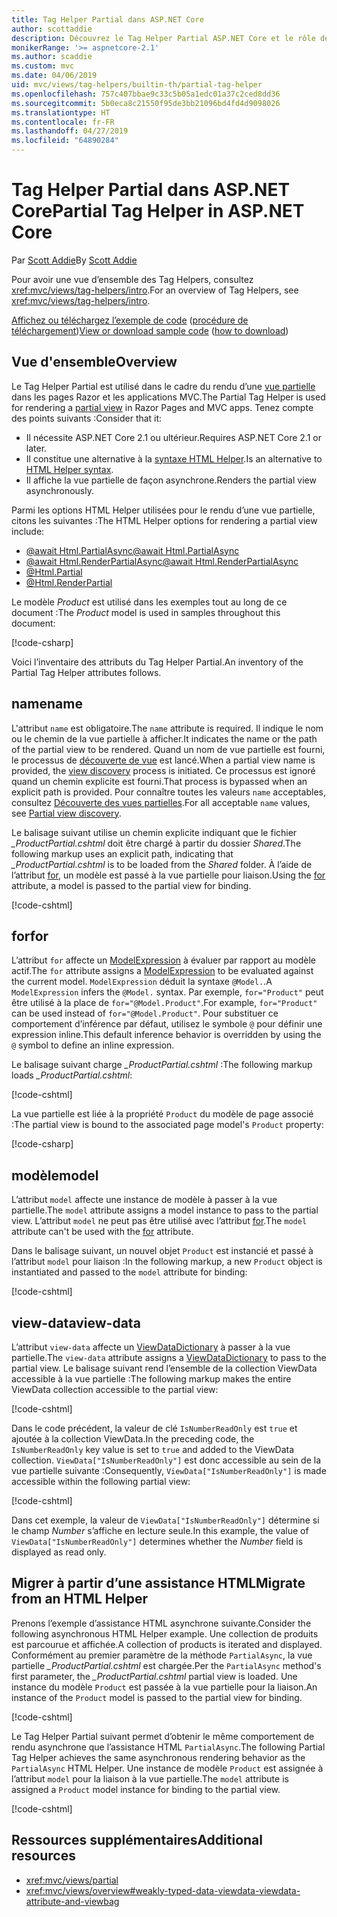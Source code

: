 ```yaml
---
title: Tag Helper Partial dans ASP.NET Core
author: scottaddie
description: Découvrez le Tag Helper Partial ASP.NET Core et le rôle de ses attributs dans le rendu d’une vue partielle.
monikerRange: '>= aspnetcore-2.1'
ms.author: scaddie
ms.custom: mvc
ms.date: 04/06/2019
uid: mvc/views/tag-helpers/builtin-th/partial-tag-helper
ms.openlocfilehash: 757c407bbae9c33c5b05a1edc01a37c2ced8dd36
ms.sourcegitcommit: 5b0eca8c21550f95de3bb21096bd4fd4d9098026
ms.translationtype: HT
ms.contentlocale: fr-FR
ms.lasthandoff: 04/27/2019
ms.locfileid: "64890284"
---
```

# <a name="partial-tag-helper-in-aspnet-core"></a><span data-ttu-id="d7042-103">Tag Helper Partial dans ASP.NET Core</span><span class="sxs-lookup"><span data-stu-id="d7042-103">Partial Tag Helper in ASP.NET Core</span></span>

<span data-ttu-id="d7042-104">Par [Scott Addie](https://github.com/scottaddie)</span><span class="sxs-lookup"><span data-stu-id="d7042-104">By [Scott Addie](https://github.com/scottaddie)</span></span>

<span data-ttu-id="d7042-105">Pour avoir une vue d’ensemble des Tag Helpers, consultez <xref:mvc/views/tag-helpers/intro>.</span><span class="sxs-lookup"><span data-stu-id="d7042-105">For an overview of Tag Helpers, see <xref:mvc/views/tag-helpers/intro>.</span></span>

<span data-ttu-id="d7042-106">[Affichez ou téléchargez l’exemple de code](https://github.com/aspnet/AspNetCore.Docs/tree/master/aspnetcore/mvc/views/tag-helpers/built-in/samples) ([procédure de téléchargement](xref:index#how-to-download-a-sample))</span><span class="sxs-lookup"><span data-stu-id="d7042-106">[View or download sample code](https://github.com/aspnet/AspNetCore.Docs/tree/master/aspnetcore/mvc/views/tag-helpers/built-in/samples) ([how to download](xref:index#how-to-download-a-sample))</span></span>

## <a name="overview"></a><span data-ttu-id="d7042-107">Vue d'ensemble</span><span class="sxs-lookup"><span data-stu-id="d7042-107">Overview</span></span>

<span data-ttu-id="d7042-108">Le Tag Helper Partial est utilisé dans le cadre du rendu d’une [vue partielle](xref:mvc/views/partial) dans les pages Razor et les applications MVC.</span><span class="sxs-lookup"><span data-stu-id="d7042-108">The Partial Tag Helper is used for rendering a [partial view](xref:mvc/views/partial) in Razor Pages and MVC apps.</span></span> <span data-ttu-id="d7042-109">Tenez compte des points suivants :</span><span class="sxs-lookup"><span data-stu-id="d7042-109">Consider that it:</span></span>

* <span data-ttu-id="d7042-110">Il nécessite ASP.NET Core 2.1 ou ultérieur.</span><span class="sxs-lookup"><span data-stu-id="d7042-110">Requires ASP.NET Core 2.1 or later.</span></span>
* <span data-ttu-id="d7042-111">Il constitue une alternative à la [syntaxe HTML Helper](xref:mvc/views/partial#reference-a-partial-view).</span><span class="sxs-lookup"><span data-stu-id="d7042-111">Is an alternative to [HTML Helper syntax](xref:mvc/views/partial#reference-a-partial-view).</span></span>
* <span data-ttu-id="d7042-112">Il affiche la vue partielle de façon asynchrone.</span><span class="sxs-lookup"><span data-stu-id="d7042-112">Renders the partial view asynchronously.</span></span>

<span data-ttu-id="d7042-113">Parmi les options HTML Helper utilisées pour le rendu d’une vue partielle, citons les suivantes :</span><span class="sxs-lookup"><span data-stu-id="d7042-113">The HTML Helper options for rendering a partial view include:</span></span>

* [<span data-ttu-id="d7042-114">@await Html.PartialAsync</span><span class="sxs-lookup"><span data-stu-id="d7042-114">@await Html.PartialAsync</span></span>](/dotnet/api/microsoft.aspnetcore.mvc.rendering.htmlhelperpartialextensions.partialasync)
* [<span data-ttu-id="d7042-115">@await Html.RenderPartialAsync</span><span class="sxs-lookup"><span data-stu-id="d7042-115">@await Html.RenderPartialAsync</span></span>](/dotnet/api/microsoft.aspnetcore.mvc.rendering.htmlhelperpartialextensions.renderpartialasync)
* [@Html.Partial](/dotnet/api/microsoft.aspnetcore.mvc.rendering.htmlhelperpartialextensions.partial)
* [@Html.RenderPartial](/dotnet/api/microsoft.aspnetcore.mvc.rendering.htmlhelperpartialextensions.renderpartial)

<span data-ttu-id="d7042-116">Le modèle *Product* est utilisé dans les exemples tout au long de ce document :</span><span class="sxs-lookup"><span data-stu-id="d7042-116">The *Product* model is used in samples throughout this document:</span></span>

[!code-csharp[](samples/TagHelpersBuiltIn/Models/Product.cs)]

<span data-ttu-id="d7042-117">Voici l’inventaire des attributs du Tag Helper Partial.</span><span class="sxs-lookup"><span data-stu-id="d7042-117">An inventory of the Partial Tag Helper attributes follows.</span></span>

## <a name="name"></a><span data-ttu-id="d7042-118">name</span><span class="sxs-lookup"><span data-stu-id="d7042-118">name</span></span>

<span data-ttu-id="d7042-119">L'attribut `name` est obligatoire.</span><span class="sxs-lookup"><span data-stu-id="d7042-119">The `name` attribute is required.</span></span> <span data-ttu-id="d7042-120">Il indique le nom ou le chemin de la vue partielle à afficher.</span><span class="sxs-lookup"><span data-stu-id="d7042-120">It indicates the name or the path of the partial view to be rendered.</span></span> <span data-ttu-id="d7042-121">Quand un nom de vue partielle est fourni, le processus de [découverte de vue](xref:mvc/views/overview#view-discovery) est lancé.</span><span class="sxs-lookup"><span data-stu-id="d7042-121">When a partial view name is provided, the [view discovery](xref:mvc/views/overview#view-discovery) process is initiated.</span></span> <span data-ttu-id="d7042-122">Ce processus est ignoré quand un chemin explicite est fourni.</span><span class="sxs-lookup"><span data-stu-id="d7042-122">That process is bypassed when an explicit path is provided.</span></span> <span data-ttu-id="d7042-123">Pour connaître toutes les valeurs `name` acceptables, consultez [Découverte des vues partielles](xref:mvc/views/partial#partial-view-discovery).</span><span class="sxs-lookup"><span data-stu-id="d7042-123">For all acceptable `name` values, see [Partial view discovery](xref:mvc/views/partial#partial-view-discovery).</span></span>

<span data-ttu-id="d7042-124">Le balisage suivant utilise un chemin explicite indiquant que le fichier *_ProductPartial.cshtml* doit être chargé à partir du dossier *Shared*.</span><span class="sxs-lookup"><span data-stu-id="d7042-124">The following markup uses an explicit path, indicating that *_ProductPartial.cshtml* is to be loaded from the *Shared* folder.</span></span> <span data-ttu-id="d7042-125">À l’aide de l’attribut [for](#for), un modèle est passé à la vue partielle pour liaison.</span><span class="sxs-lookup"><span data-stu-id="d7042-125">Using the [for](#for) attribute, a model is passed to the partial view for binding.</span></span>

[!code-cshtml[](samples/TagHelpersBuiltIn/Pages/Product.cshtml?name=snippet_Name)]

## <a name="for"></a><span data-ttu-id="d7042-126">for</span><span class="sxs-lookup"><span data-stu-id="d7042-126">for</span></span>

<span data-ttu-id="d7042-127">L’attribut `for` affecte un [ModelExpression](/dotnet/api/microsoft.aspnetcore.mvc.viewfeatures.modelexpression) à évaluer par rapport au modèle actif.</span><span class="sxs-lookup"><span data-stu-id="d7042-127">The `for` attribute assigns a [ModelExpression](/dotnet/api/microsoft.aspnetcore.mvc.viewfeatures.modelexpression) to be evaluated against the current model.</span></span> <span data-ttu-id="d7042-128">`ModelExpression` déduit la syntaxe `@Model.`.</span><span class="sxs-lookup"><span data-stu-id="d7042-128">A `ModelExpression` infers the `@Model.` syntax.</span></span> <span data-ttu-id="d7042-129">Par exemple, `for="Product"` peut être utilisé à la place de `for="@Model.Product"`.</span><span class="sxs-lookup"><span data-stu-id="d7042-129">For example, `for="Product"` can be used instead of `for="@Model.Product"`.</span></span> <span data-ttu-id="d7042-130">Pour substituer ce comportement d’inférence par défaut, utilisez le symbole `@` pour définir une expression inline.</span><span class="sxs-lookup"><span data-stu-id="d7042-130">This default inference behavior is overridden by using the `@` symbol to define an inline expression.</span></span>

<span data-ttu-id="d7042-131">Le balisage suivant charge *_ProductPartial.cshtml* :</span><span class="sxs-lookup"><span data-stu-id="d7042-131">The following markup loads *_ProductPartial.cshtml*:</span></span>

[!code-cshtml[](samples/TagHelpersBuiltIn/Pages/Product.cshtml?name=snippet_For)]

<span data-ttu-id="d7042-132">La vue partielle est liée à la propriété `Product` du modèle de page associé :</span><span class="sxs-lookup"><span data-stu-id="d7042-132">The partial view is bound to the associated page model's `Product` property:</span></span>

[!code-csharp[](samples/TagHelpersBuiltIn/Pages/Product.cshtml.cs?highlight=8)]

## <a name="model"></a><span data-ttu-id="d7042-133">modèle</span><span class="sxs-lookup"><span data-stu-id="d7042-133">model</span></span>

<span data-ttu-id="d7042-134">L’attribut `model` affecte une instance de modèle à passer à la vue partielle.</span><span class="sxs-lookup"><span data-stu-id="d7042-134">The `model` attribute assigns a model instance to pass to the partial view.</span></span> <span data-ttu-id="d7042-135">L’attribut `model` ne peut pas être utilisé avec l’attribut [for](#for).</span><span class="sxs-lookup"><span data-stu-id="d7042-135">The `model` attribute can't be used with the [for](#for) attribute.</span></span>

<span data-ttu-id="d7042-136">Dans le balisage suivant, un nouvel objet `Product` est instancié et passé à l’attribut `model` pour liaison :</span><span class="sxs-lookup"><span data-stu-id="d7042-136">In the following markup, a new `Product` object is instantiated and passed to the `model` attribute for binding:</span></span>

[!code-cshtml[](samples/TagHelpersBuiltIn/Pages/Product.cshtml?name=snippet_Model)]

## <a name="view-data"></a><span data-ttu-id="d7042-137">view-data</span><span class="sxs-lookup"><span data-stu-id="d7042-137">view-data</span></span>

<span data-ttu-id="d7042-138">L’attribut `view-data` affecte un [ViewDataDictionary](/dotnet/api/microsoft.aspnetcore.mvc.viewfeatures.viewdatadictionary) à passer à la vue partielle.</span><span class="sxs-lookup"><span data-stu-id="d7042-138">The `view-data` attribute assigns a [ViewDataDictionary](/dotnet/api/microsoft.aspnetcore.mvc.viewfeatures.viewdatadictionary) to pass to the partial view.</span></span> <span data-ttu-id="d7042-139">Le balisage suivant rend l’ensemble de la collection ViewData accessible à la vue partielle :</span><span class="sxs-lookup"><span data-stu-id="d7042-139">The following markup makes the entire ViewData collection accessible to the partial view:</span></span>

[!code-cshtml[](samples/TagHelpersBuiltIn/Pages/Product.cshtml?name=snippet_ViewData&highlight=5-)]

<span data-ttu-id="d7042-140">Dans le code précédent, la valeur de clé `IsNumberReadOnly` est `true` et ajoutée à la collection ViewData.</span><span class="sxs-lookup"><span data-stu-id="d7042-140">In the preceding code, the `IsNumberReadOnly` key value is set to `true` and added to the ViewData collection.</span></span> <span data-ttu-id="d7042-141">`ViewData["IsNumberReadOnly"]` est donc accessible au sein de la vue partielle suivante :</span><span class="sxs-lookup"><span data-stu-id="d7042-141">Consequently, `ViewData["IsNumberReadOnly"]` is made accessible within the following partial view:</span></span>

[!code-cshtml[](samples/TagHelpersBuiltIn/Pages/Shared/_ProductViewDataPartial.cshtml?highlight=5)]

<span data-ttu-id="d7042-142">Dans cet exemple, la valeur de `ViewData["IsNumberReadOnly"]` détermine si le champ *Number* s’affiche en lecture seule.</span><span class="sxs-lookup"><span data-stu-id="d7042-142">In this example, the value of `ViewData["IsNumberReadOnly"]` determines whether the *Number* field is displayed as read only.</span></span>

## <a name="migrate-from-an-html-helper"></a><span data-ttu-id="d7042-143">Migrer à partir d’une assistance HTML</span><span class="sxs-lookup"><span data-stu-id="d7042-143">Migrate from an HTML Helper</span></span>

<span data-ttu-id="d7042-144">Prenons l’exemple d’assistance HTML asynchrone suivante.</span><span class="sxs-lookup"><span data-stu-id="d7042-144">Consider the following asynchronous HTML Helper example.</span></span> <span data-ttu-id="d7042-145">Une collection de produits est parcourue et affichée.</span><span class="sxs-lookup"><span data-stu-id="d7042-145">A collection of products is iterated and displayed.</span></span> <span data-ttu-id="d7042-146">Conformément au premier paramètre de la méthode `PartialAsync`, la vue partielle *_ProductPartial.cshtml* est chargée.</span><span class="sxs-lookup"><span data-stu-id="d7042-146">Per the `PartialAsync` method's first parameter, the *_ProductPartial.cshtml* partial view is loaded.</span></span> <span data-ttu-id="d7042-147">Une instance du modèle `Product` est passée à la vue partielle pour la liaison.</span><span class="sxs-lookup"><span data-stu-id="d7042-147">An instance of the `Product` model is passed to the partial view for binding.</span></span>

[!code-cshtml[](samples/TagHelpersBuiltIn/Pages/Products.cshtml?name=snippet_HtmlHelper&highlight=3)]

<span data-ttu-id="d7042-148">Le Tag Helper Partial suivant permet d’obtenir le même comportement de rendu asynchrone que l’assistance HTML `PartialAsync`.</span><span class="sxs-lookup"><span data-stu-id="d7042-148">The following Partial Tag Helper achieves the same asynchronous rendering behavior as the `PartialAsync` HTML Helper.</span></span> <span data-ttu-id="d7042-149">Une instance de modèle `Product` est assignée à l’attribut `model` pour la liaison à la vue partielle.</span><span class="sxs-lookup"><span data-stu-id="d7042-149">The `model` attribute is assigned a `Product` model instance for binding to the partial view.</span></span>

[!code-cshtml[](samples/TagHelpersBuiltIn/Pages/Products.cshtml?name=snippet_TagHelper&highlight=3)]

## <a name="additional-resources"></a><span data-ttu-id="d7042-150">Ressources supplémentaires</span><span class="sxs-lookup"><span data-stu-id="d7042-150">Additional resources</span></span>

* <xref:mvc/views/partial>
* <xref:mvc/views/overview#weakly-typed-data-viewdata-viewdata-attribute-and-viewbag>
